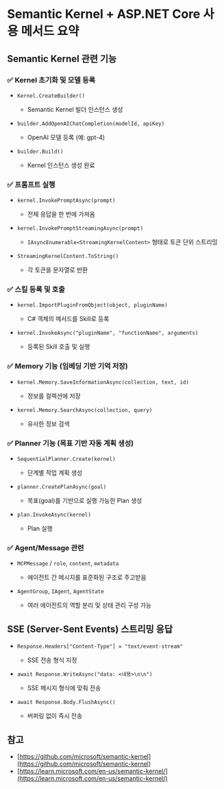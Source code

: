 # Semantic Kernel + ASP.NET Core 사용 메서드 요약

## Semantic Kernel 관련 기능

### ✅ Kernel 초기화 및 모델 등록

- `Kernel.CreateBuilder()`

  - Semantic Kernel 빌더 인스턴스 생성

- `builder.AddOpenAIChatCompletion(modelId, apiKey)`

  - OpenAI 모델 등록 (예: gpt-4)

- `builder.Build()`

  - Kernel 인스턴스 생성 완료

### ✅ 프롬프트 실행

- `kernel.InvokePromptAsync(prompt)`

  - 전체 응답을 한 번에 가져옴

- `kernel.InvokePromptStreamingAsync(prompt)`

  - `IAsyncEnumerable<StreamingKernelContent>` 형태로 토큰 단위 스트리밍

- `StreamingKernelContent.ToString()`

  - 각 토큰을 문자열로 반환

### ✅ 스킬 등록 및 호출

- `kernel.ImportPluginFromObject(object, pluginName)`

  - C# 객체의 메서드를 Skill로 등록

- `kernel.InvokeAsync("pluginName", "functionName", arguments)`

  - 등록된 Skill 호출 및 실행

### ✅ Memory 기능 (임베딩 기반 기억 저장)

- `kernel.Memory.SaveInformationAsync(collection, text, id)`

  - 정보를 컬렉션에 저장

- `kernel.Memory.SearchAsync(collection, query)`

  - 유사한 정보 검색

### ✅ Planner 기능 (목표 기반 자동 계획 생성)

- `SequentialPlanner.Create(kernel)`

  - 단계별 작업 계획 생성

- `planner.CreatePlanAsync(goal)`

  - 목표(goal)를 기반으로 실행 가능한 Plan 생성

- `plan.InvokeAsync(kernel)`

  - Plan 실행

### ✅ Agent/Message 관련

- `MCPMessage` / `role`, `content`, `metadata`

  - 에이전트 간 메시지를 표준화된 구조로 주고받음

- `AgentGroup`, `IAgent`, `AgentState`

  - 여러 에이전트의 역할 분리 및 상태 관리 구성 가능

## SSE (Server-Sent Events) 스트리밍 응답

- `Response.Headers["Content-Type"] = "text/event-stream"`

  - SSE 전송 형식 지정

- `await Response.WriteAsync("data: <내용>\n\n")`

  - SSE 메시지 형식에 맞춰 전송

- `await Response.Body.FlushAsync()`

  - 버퍼링 없이 즉시 전송

## 참고

- [https://github.com/microsoft/semantic-kernel](https://github.com/microsoft/semantic-kernel)
- [https://learn.microsoft.com/en-us/semantic-kernel/](https://learn.microsoft.com/en-us/semantic-kernel/)
